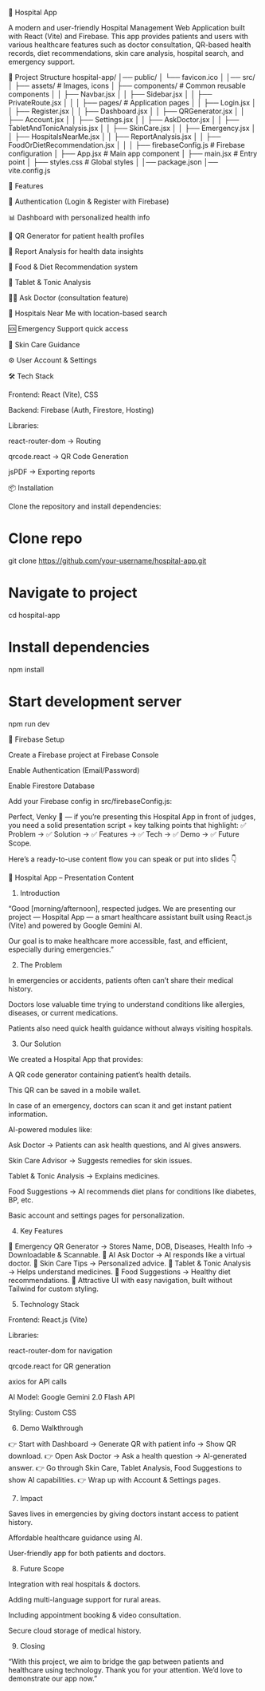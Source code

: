 🏥 Hospital App

A modern and user-friendly Hospital Management Web Application built with React (Vite) and Firebase.
This app provides patients and users with various healthcare features such as doctor consultation, QR-based health records, diet recommendations, skin care analysis, hospital search, and emergency support.


📂 Project Structure
hospital-app/
│── public/
│   └── favicon.ico
│
│── src/
│   ├── assets/                  # Images, icons
│   ├── components/              # Common reusable components
│   │   ├── Navbar.jsx
│   │   ├── Sidebar.jsx
│   │   ├── PrivateRoute.jsx
│   │
│   ├── pages/                   # Application pages
│   │   ├── Login.jsx
│   │   ├── Register.jsx
│   │   ├── Dashboard.jsx
│   │   ├── QRGenerator.jsx
│   │   ├── Account.jsx
│   │   ├── Settings.jsx
│   │   ├── AskDoctor.jsx
│   │   ├── TabletAndTonicAnalysis.jsx
│   │   ├── SkinCare.jsx
│   │   ├── Emergency.jsx
│   │   ├── HospitalsNearMe.jsx
│   │   ├── ReportAnalysis.jsx
│   │   ├── FoodOrDietRecommendation.jsx
│   │
│   ├── firebaseConfig.js        # Firebase configuration
│   ├── App.jsx                  # Main app component
│   ├── main.jsx                 # Entry point
│   ├── styles.css               # Global styles
│
│── package.json
│── vite.config.js

🚀 Features

🔐 Authentication (Login & Register with Firebase)

📊 Dashboard with personalized health info

📱 QR Generator for patient health profiles

🧾 Report Analysis for health data insights

🍎 Food & Diet Recommendation system

💊 Tablet & Tonic Analysis

👩‍⚕️ Ask Doctor (consultation feature)

🏥 Hospitals Near Me with location-based search

🆘 Emergency Support quick access

🌿 Skin Care Guidance

⚙️ User Account & Settings

🛠️ Tech Stack

Frontend: React (Vite), CSS

Backend: Firebase (Auth, Firestore, Hosting)

Libraries:

react-router-dom → Routing

qrcode.react → QR Code Generation

jsPDF → Exporting reports

📦 Installation

Clone the repository and install dependencies:

# Clone repo
git clone https://github.com/your-username/hospital-app.git

# Navigate to project
cd hospital-app

# Install dependencies
npm install

# Start development server
npm run dev

🔧 Firebase Setup

Create a Firebase project at Firebase Console

Enable Authentication (Email/Password)

Enable Firestore Database

Add your Firebase config in src/firebaseConfig.js:

Perfect, Venky 🚀 — if you’re presenting this Hospital App in front of judges, you need a solid presentation script + key talking points that highlight:
✅ Problem → ✅ Solution → ✅ Features → ✅ Tech → ✅ Demo → ✅ Future Scope.

Here’s a ready-to-use content flow you can speak or put into slides 👇

🎤 Hospital App – Presentation Content
1. Introduction

“Good [morning/afternoon], respected judges.
We are presenting our project — Hospital App — a smart healthcare assistant built using React.js (Vite) and powered by Google Gemini AI.

Our goal is to make healthcare more accessible, fast, and efficient, especially during emergencies.”

2. The Problem

In emergencies or accidents, patients often can’t share their medical history.

Doctors lose valuable time trying to understand conditions like allergies, diseases, or current medications.

Patients also need quick health guidance without always visiting hospitals.

3. Our Solution

We created a Hospital App that provides:

A QR code generator containing patient’s health details.

This QR can be saved in a mobile wallet.

In case of an emergency, doctors can scan it and get instant patient information.

AI-powered modules like:

Ask Doctor → Patients can ask health questions, and AI gives answers.

Skin Care Advisor → Suggests remedies for skin issues.

Tablet & Tonic Analysis → Explains medicines.

Food Suggestions → AI recommends diet plans for conditions like diabetes, BP, etc.

Basic account and settings pages for personalization.

4. Key Features

🔹 Emergency QR Generator → Stores Name, DOB, Diseases, Health Info → Downloadable & Scannable.
🔹 AI Ask Doctor → AI responds like a virtual doctor.
🔹 Skin Care Tips → Personalized advice.
🔹 Tablet & Tonic Analysis → Helps understand medicines.
🔹 Food Suggestions → Healthy diet recommendations.
🔹 Attractive UI with easy navigation, built without Tailwind for custom styling.

5. Technology Stack

Frontend: React.js (Vite)

Libraries:

react-router-dom for navigation

qrcode.react for QR generation

axios for API calls

AI Model: Google Gemini 2.0 Flash API

Styling: Custom CSS

6. Demo Walkthrough

👉 Start with Dashboard → Generate QR with patient info → Show QR download.
👉 Open Ask Doctor → Ask a health question → AI-generated answer.
👉 Go through Skin Care, Tablet Analysis, Food Suggestions to show AI capabilities.
👉 Wrap up with Account & Settings pages.

7. Impact

Saves lives in emergencies by giving doctors instant access to patient history.

Affordable healthcare guidance using AI.

User-friendly app for both patients and doctors.

8. Future Scope

Integration with real hospitals & doctors.

Adding multi-language support for rural areas.

Including appointment booking & video consultation.

Secure cloud storage of medical history.

9. Closing

“With this project, we aim to bridge the gap between patients and healthcare using technology.
Thank you for your attention. We’d love to demonstrate our app now.”
